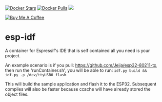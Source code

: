 [![Docker Stars](https://img.shields.io/docker/stars/bandi13/esp-idf.svg?style=flat-square)](https://hub.docker.com/r/bandi13/esp-idf/)
[![Docker Pulls](https://img.shields.io/docker/pulls/bandi13/esp-idf.svg?style=flat-square)](https://hub.docker.com/r/bandi13/esp-idf/)
[![](https://images.microbadger.com/badges/image/bandi13/esp-idf.svg)](https://microbadger.com/images/bandi13/esp-idf "Get your own image badge on microbadger.com")

[![Buy Me A Coffee](https://www.buymeacoffee.com/assets/img/custom_images/orange_img.png)](https://www.buymeacoff.ee/bandi13)

# esp-idf
A container for Espressif's IDE that is self contained all you need is your project.

An example scenario is if you pull: https://github.com/Jeija/esp32-80211-tx, then run the 'runContainer.sh', you will be able to run:
```idf.py build && idf.py -p /dev/ttyUSB0 flash```

This will build the sample application and flash it to the ESP32. Subsequent compiles will also be faster because ccache will have already stored the object files.

